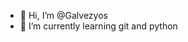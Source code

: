 - 👋 Hi, I’m @Galvezyos
- 🌱 I’m currently learning git and python


<!---
Galvezyos/Galvezyos is a ✨ special ✨ repository because its `README.md` (this file) appears on your GitHub profile.
You can click the Preview link to take a look at your changes.
--->
